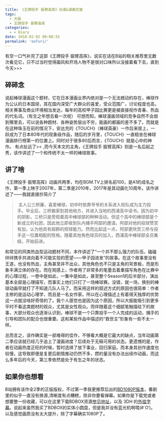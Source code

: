 ```yaml
---
title: 《王牌投手 振臂高挥》动漫&漫画完食
tags:
  - 大振
  - 王牌投手 振臂高挥
categories:
  - - Diary
date: 2018-02-02 00:08:55
permalink: 'oofuri/'
---
```

有空一口气补完了这部《王牌投手 振臂高挥》，说实在话在B站的相关推荐里无数次看见它，只不过当时觉得画风和开场人物不是很对口味所以没接着看下去，直到今天>>>

<!-- more -->
## 碎碎念

说起棒球漫画这个题材，它在日本漫画业界内绝对是一个无法撼动的存在，棒球作为公认的日本国球，其在国内深受广大群众的喜爱，受众范围广，讨论程度也高，相关赛事及商业环境相当发达，每年的高校甲子园比赛更是被直接视作青春、热血的代名词。（有生之年想去看一次呢）
可想而知，棒球漫画领域的竞争自然不会弱到哪里去，可以说各种题材、各种姿势层出不穷，能画的都画的差不多了。而就是在这种珠玉在前的情况下，安达充的《TOUCH》（棒球英豪）一作后来居上，一跃成为了日本80年代的现象级作品，随后的岁月里，《TOUCH》一直稳坐在棒球漫画排行榜第一的位置上。同时对于很多80后而言，《TOUCH》就是心中的神作。
有点扯远了>< ,而今天本文的主角，《王牌投手 振臂高挥》则是一名后起之秀，该作讲述了一个和传统不太一样的棒球故事。
## 讲了啥

《王牌投手 振臂高挥》动画共两季，均在BGM.TV上排名前100，是A1的成名之作，第一季上映于2007年，第二季是2010年，2017年是其动画化10周年。该作讲述了——我就直接抄简介了

>  主人公三桥廉，喜爱棒球，初中时依靠爷爷的关系进入校队成为主力投手。毕业后，三桥搬家到其他地方，并进入当地的西浦高中读书。因为初中的阴影，三桥只是旁观着高中棒球部的种种活动。但这个高中的棒球部是个新成立的社团，因此他立即收到队内捕手阿部的邀请。阿部对他的投球赞赏有加，认为他具有超群的控球能力。然而比起这一点，阿部更欣赏三桥与投手这一位置相配的性格。随着其他角色球员的加入，西浦高中棒球部全员集结，开始前进。

和常见的同类热血型运动题材不同，本作讲述了“一个并不那么强力的队伍，磕磕绊绊携手共进向着不可能实现的愿望——甲子园进发”的故事。在这个故事里没有王道，也没有热血，主角甚至并不出众，其他角色也不只是主角的背景板，而是形象丰满立体的存在。而在观感上，作者用了非常多的笔墨去着重描写角色在比赛中的心理过程，一卷中是如此，一集中是如此，甚至整个Season1的后半部分，演出基本全部是心理描写，而事实上他们只打了一场棒球赛。没错，就一场，换别的棒球动画早就打了不知道几队人马了。而采用这样的叙述方式的原因也很简单：作者主修的是运动心理学，而且是一名女作家。所以在心理描述上有着得天独厚的优势这一点就没啥好奇怪的了。我个人感觉也是因为这个原因，所以大振能吸引到更多平时不看这类题材的观众，尤其是女性观众。而伴随着这个细腻笔触描绘下的故事，大部分观众也逐渐认识到，棒球不是一个只靠投手一个人完成的运动，捕手的引导和团队的配合也很重要。这和某些作品中描述的“救世主”形象有一些不太一样。

总而言之，该作确实是一部难得的佳作，不够看大概是它最大的缺点，当年动画第二季应该就已经几乎追上了漫画进度？后续处于无稿可用的状态。更遗憾的是，作者在动画热度正旺的时候，暂时选择了放下事业，回归家庭。而本身其创作速度也较慢，这导致即便是复更后剧情推动仍然不多，攒的量没有办法出续作动画，而这么多年后的今天，第三季依然是处于有生之年的状态。

## 如果你也想看
B站拥有该作全2季的正版版权，不过第一季我更推荐后出的[BD1080P版本](https://www.bilibili.com/video/BV19W411Y7Za)，番剧里的似乎一直没有换源,清晰度有点糟糕，除非你要看弹幕。如果你是下载党或者想要整一份收藏，可以在这里下载BDBOX资源[参见地址](https://share.acgnx.se/show-c5cbfc9b45cf3d398bc9663939ed9d501fc8de05.html)，以及 3DH 的[外挂字幕](http://assrt.net/xml/sub/620/620951.xml)。说起来虽然我买了BDBOX的实体小圆盘，但是我并没有蓝光机啊喂(#`O′)。以及感觉画质没有太大提升，除了字幕确实1080P了。